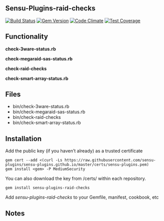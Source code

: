 ## Sensu-Plugins-raid-checks

[![Build Status](https://travis-ci.org/sensu-plugins/sensu-plugins-raid-checks.svg?branch=master)](https://travis-ci.org/sensu-plugins/sensu-plugins-raid-checks)
[![Gem Version](https://badge.fury.io/rb/sensu-plugins-raid-checks.svg)](http://badge.fury.io/rb/sensu-plugins-raid-checks)
[![Code Climate](https://codeclimate.com/github/sensu-plugins/sensu-plugins-raid-checks/badges/gpa.svg)](https://codeclimate.com/github/sensu-plugins/sensu-plugins-raid-checks)
[![Test Coverage](https://codeclimate.com/github/sensu-plugins/sensu-plugins-raid-checks/badges/coverage.svg)](https://codeclimate.com/github/sensu-plugins/sensu-plugins-raid-checks)

## Functionality

**check-3ware-status.rb**

**check-megaraid-sas-status.rb**

**check-raid-checks**

**check-smart-array-status.rb**

## Files

* bin/check-3ware-status.rb
* bin/check-megaraid-sas-status.rb
* bin/check-raid-checks
* bin/check-smart-array-status.rb

## Installation


Add the public key (if you haven’t already) as a trusted certificate

```
gem cert --add <(curl -Ls https://raw.githubusercontent.com/sensu-plugins/sensu-plugins.github.io/master/certs/sensu-plugins.pem)
gem install <gem> -P MediumSecurity
```

You can also download the key from /certs/ within each repository.

`gem install sensu-plugins-raid-checks`

Add *sensu-plugins-raid-checks* to your Gemfile, manifest, cookbook, etc

## Notes
